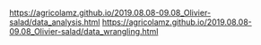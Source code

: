 https://agricolamz.github.io/2019.08.08-09.08_Olivier-salad/data_analysis.html
https://agricolamz.github.io/2019.08.08-09.08_Olivier-salad/data_wrangling.html
